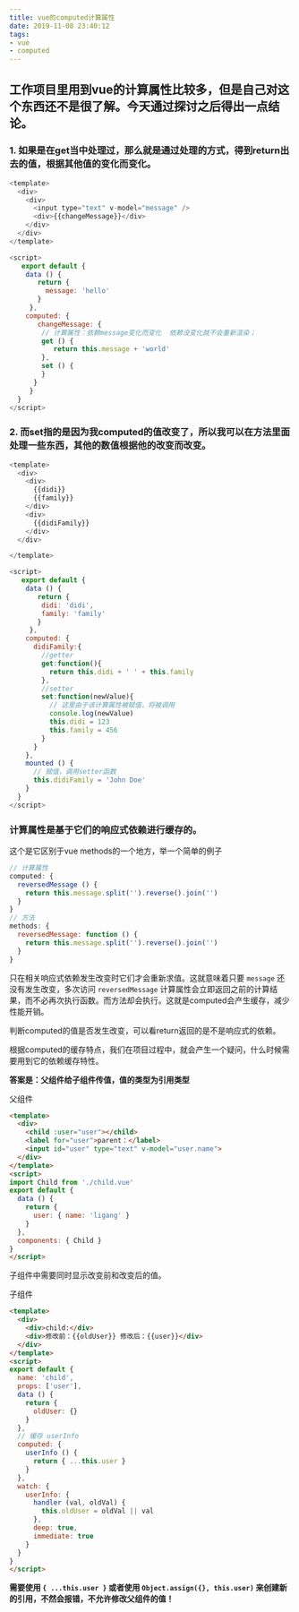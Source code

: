 ```yaml
---
title: vue的computed计算属性
date: 2019-11-08 23:40:12
tags:
- vue
- computed
---
```


## 工作项目里用到vue的计算属性比较多，但是自己对这个东西还不是很了解。今天通过探讨之后得出一点结论。
### 1. 如果是在get当中处理过，那么就是通过处理的方式，得到return出去的值，根据其他值的变化而变化。
```javascript
<template>
  <div>
    <div>
      <input type="text" v-model="message" />
      <div>{{changeMessage}}</div>
    </div>
  </div>
</template>

<script>
   export default {
    data () {
       return {
         message: 'hello'
       }
     },
    computed: {
       changeMessage: {
        // 计算属性：依赖message变化而变化  依赖没变化就不会重新渲染；
        get () {
           return this.message + 'world'
        },
        set () {
        }
      }
     }
  }
</script>
```
### 2. 而set指的是因为我computed的值改变了，所以我可以在方法里面处理一些东西，其他的数值根据他的改变而改变。
```javascript
<template>
  <div>
    <div>
      {{didi}}
      {{family}}
    </div>
    <div>
      {{didiFamily}}
    </div>
  </div>

</template>

<script>
   export default {
    data () {
       return {
        didi: 'didi',
        family: 'family'
       }
     },
    computed: {
      didiFamily:{
        //getter
        get:function(){
          return this.didi + ' ' + this.family
        },
        //setter
        set:function(newValue){
          // 这里由于该计算属性被赋值，将被调用
          console.log(newValue)
          this.didi = 123
          this.family = 456
        }
      }
    },
    mounted () {
      // 赋值，调用setter函数
      this.didiFamily = 'John Doe'
    }
  }
</script>
```

### 计算属性是基于它们的响应式依赖进行缓存的。
这个是它区别于vue methods的一个地方，举一个简单的例子
```javascript
// 计算属性
computed: {
  reversedMessage () {
    return this.message.split('').reverse().join('')
  }
}
// 方法
methods: {
  reversedMessage: function () {
    return this.message.split('').reverse().join('')
  }
}
```
只在相关响应式依赖发生改变时它们才会重新求值。这就意味着只要 `message` 还没有发生改变，多次访问 `reversedMessage` 计算属性会立即返回之前的计算结果，而不必再次执行函数。而方法却会执行。这就是computed会产生缓存，减少性能开销。

判断computed的值是否发生改变，可以看return返回的是不是响应式的依赖。

根据computed的缓存特点，我们在项目过程中，就会产生一个疑问，什么时候需要用到它的依赖缓存特性。

**答案是：父组件给子组件传值，值的类型为引用类型**

父组件
```html
<template>
  <div>
    <child :user="user"></child>
    <label for="user">parent：</label>
    <input id="user" type="text" v-model="user.name">
  </div>
</template>
<script>
import Child from './child.vue'
export default {
  data () {
    return {
      user: { name: 'ligang' }
    }
  },
  components: { Child }
}
</script>
```
子组件中需要同时显示改变前和改变后的值。

子组件
```html
<template>
  <div>
    <div>child:</div>
    <div>修改前：{{oldUser}} 修改后：{{user}}</div>
  </div>
</template>
<script>
export default {
  name: 'child',
  props: ['user'],
  data () {
    return {
      oldUser: {}
    }
  },
  // 缓存 userInfo   
  computed: {
    userInfo () {
      return { ...this.user }
    }
  },
  watch: {
    userInfo: {
      handler (val, oldVal) {
        this.oldUser = oldVal || val
      },
      deep: true,
      immediate: true
    }
  }
}
</script>
```
**需要使用 `{ ...this.user }` 或者使用 `Object.assign({}, this.user)` 来创建新的引用，不然会报错，不允许修改父组件的值！**